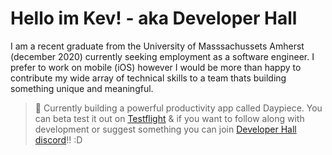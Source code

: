 # Hello im Kev! - aka Developer Hall

I am a recent graduate from the University of Masssachussets Amherst (december 2020) currently seeking employment as a software engineer. I prefer to work on mobile (iOS) however I would be more than happy to contribute my wide array of technical skills to a team thats building something unique and meaningful.

> 🌿 Currently building a powerful productivity app called Daypiece. You can beta test it out on [Testflight](https://testflight.apple.com/join/PKfXlGsx) & if you want to follow along with development or suggest something you can join [Developer Hall discord](https://discord.com/invite/6UPh8jv)!! :D
